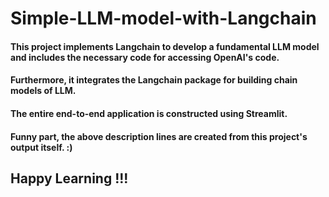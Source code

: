 # Simple-LLM-model-with-Langchain

#### This project implements Langchain to develop a fundamental LLM model and includes the necessary code for accessing OpenAI's code.
#### Furthermore, it integrates the Langchain package for building chain models of LLM.
#### The entire end-to-end application is constructed using Streamlit.
#### Funny part,  the above description lines are created from this project's output itself. :)

## Happy Learning !!!

